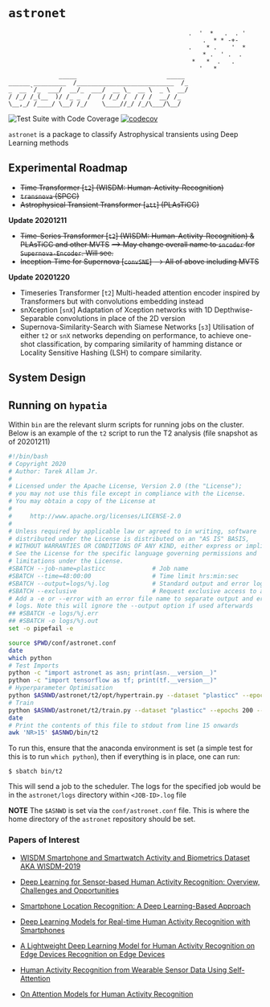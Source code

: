 # `astronet`

                                                      .  '  *   .  . '
                                                          .  * * -+-
                                                      .    * .    '  *
                                                          * .  ' .  .
                                                       *   *  .   .
                                                         '   *
                  _____                         _____
    ______ _________  /___________________________  /_
    _  __ `/_  ___/  __/_  ___/  __ \_  __ \  _ \  __/
    / /_/ /_(__  )/ /_ _  /   / /_/ /  / / /  __/ /_
    \__,_/ /____/ \__/ /_/    \____//_/ /_/\___/\__/


![Test Suite with Code Coverage](https://github.com/tallamjr/astronet/workflows/Test%20Suite%20with%20Code%20Coverage/badge.svg?branch=master)
[![codecov](https://codecov.io/gh/tallamjr/astronet/branch/master/graph/badge.svg?token=X2RP4DC3K1)](https://codecov.io/gh/tallamjr/astronet)

`astronet` is a package to classify Astrophysical transients using Deep Learning methods

## Experimental Roadmap

- ~~Time Transformer [`t2`] (WISDM: Human-Activity-Recognition)~~
- ~~`transnova` (SPCC)~~
- ~~Astrophysical Transient Transformer [`att`] (PLAsTiCC)~~

**Update 20201211**

- ~~Time-Series Transformer [`t2`] (WISDM: Human-Activity-Recognition) & PLAsTiCC and other MVTS~~
    ~~--> May change overall name to `sncoder` for `Supernova-Encoder`. Will see.~~
- ~~Inception-Time for Supernova [`convSNE`] --> All of above including MVTS~~

**Update 20201220**

- Timeseries Transformer [`t2`]
    Multi-headed attention encoder inspired by Transformers but with convolutions embedding instead
- snXception [`snX`]
    Adaptation of Xception networks with 1D Depthwise-Separable convolutions in place of the 2D
    version
- Supernova-Similarity-Search with Siamese Networks [`s3`]
    Utilisation of either `t2` or `snX` networks depending on performance, to achieve one-shot
    classification, by comparing similarity of hamming distance or Locality Sensitive Hashing (LSH)
    to compare similarity.

## System Design

## Running on `hypatia`

Within `bin` are the relevant slurm scripts for running jobs on the cluster.
Below is an example of the `t2` script to run the T2 analysis (file snapshot as
of 20201211)

```bash
#!/bin/bash
# Copyright 2020
# Author: Tarek Allam Jr.
#
# Licensed under the Apache License, Version 2.0 (the "License");
# you may not use this file except in compliance with the License.
# You may obtain a copy of the License at
#
#     http://www.apache.org/licenses/LICENSE-2.0
#
# Unless required by applicable law or agreed to in writing, software
# distributed under the License is distributed on an "AS IS" BASIS,
# WITHOUT WARRANTIES OR CONDITIONS OF ANY KIND, either express or implied.
# See the License for the specific language governing permissions and
# limitations under the License.
#SBATCH --job-name=plasticc             # Job name
#SBATCH --time=48:00:00                 # Time limit hrs:min:sec
#SBATCH --output=logs/%j.log            # Standard output and error log
#SBATCH --exclusive                     # Request exclusive access to a node
# Add a -e or --error with an error file name to separate output and error
# logs. Note this will ignore the --output option if used afterwards
## #SBATCH -e logs/%j.err
## #SBATCH -o logs/%j.out
set -o pipefail -e

source $PWD/conf/astronet.conf
date
which python
# Test Imports
python -c "import astronet as asn; print(asn.__version__)"
python -c "import tensorflow as tf; print(tf.__version__)"
# Hyperparameter Optimisation
python $ASNWD/astronet/t2/opt/hypertrain.py --dataset "plasticc" --epochs 40 --batch-size 256
# Train
python $ASNWD/astronet/t2/train.py --dataset "plasticc" --epochs 200 --batch-size 256
date
# Print the contents of this file to stdout from line 15 onwards
awk 'NR>15' $ASNWD/bin/t2
```

To run this, ensure that the anaconda environment is set (a simple test for this
is to run `which python`), then if everything is in place, one can run:
```
$ sbatch bin/t2
```
This will send a job to the scheduler. The logs for the specified job would be
in the `astronet/logs` directory within `<JOB-ID>.log` file

**NOTE** The `$ASNWD` is set via the `conf/astronet.conf` file. This is where
the home directory of the `astronet` repository should be set.

### Papers of Interest

- [WISDM Smartphone and Smartwatch Activity and Biometrics Dataset AKA WISDM-2019]("./resources/papers/WISDM-dataset-description.pdf)
- [Deep Learning for Sensor-based Human Activity Recognition: Overview, Challenges and Opportunities]("./resources/papers/2001.07416.pdf")
- [Smartphone Location Recognition: A Deep Learning-Based Approach]("./resources/papers/sensors-20-00214-v2.pdf")
- [Deep Learning Models for Real-time Human Activity Recognition with Smartphones]("./resources/papers/Wan2020_Article_DeepLearningModelsForReal-time.pdf)
- [A Lightweight Deep Learning Model for Human Activity Recognition on Edge Devices Recognition on Edge Devices]("./resources/papers/1-s2.0-S1877050920307559-main.pdf)

- [Human Activity Recognition from Wearable Sensor Data Using Self-Attention](https://arxiv.org/pdf/2003.09018.pdf)
- [On Attention Models for Human Activity Recognition](https://arxiv.org/pdf/1805.07648.pdf)
